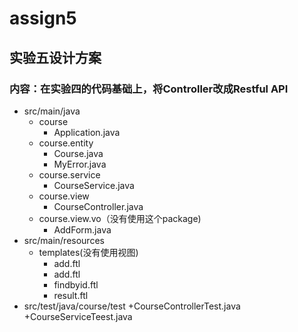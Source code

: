 # assign5
## 实验五设计方案
### 内容：在实验四的代码基础上，将Controller改成Restful API

+ src/main/java
    + course
        + Application.java
    + course.entity
        + Course.java
        + MyError.java
    + course.service
        + CourseService.java
    + course.view
        + CourseController.java
    + course.view.vo（没有使用这个package)
        + AddForm.java
+ src/main/resources
    + templates(没有使用视图)
        + add.ftl
        + add.ftl
        + findbyid.ftl
        + result.ftl
+ src/test/java/course/test
        +CourseControllerTest.java
        +CourseServiceTeest.java
